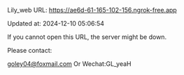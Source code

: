 Lily_web URL: https://ae6d-61-165-102-156.ngrok-free.app

Updated at: 2024-12-10 05:06:54

If you cannot open this URL, the server might be down.

Please contact: 

goley04@foxmail.com Or Wechat:GL_yeaH